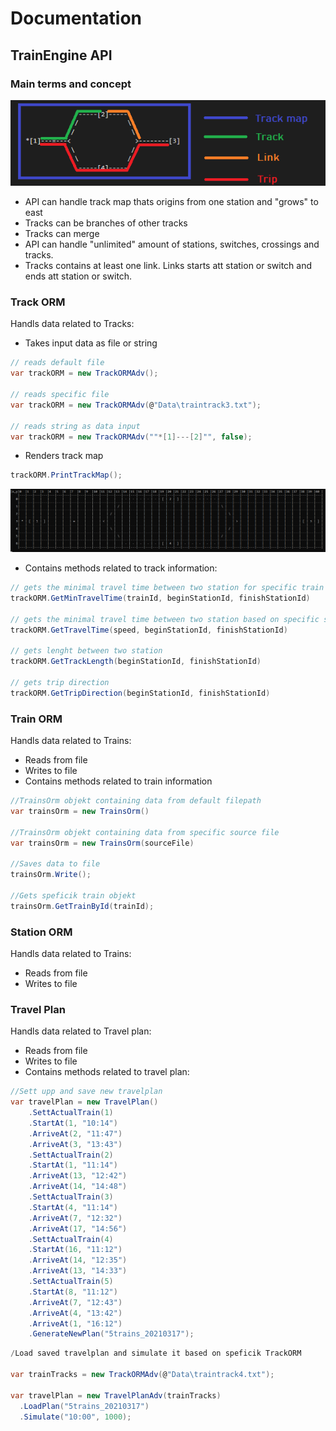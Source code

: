 # Documentation
## TrainEngine API
### Main terms and concept
![Concept ](_assets/concept.png)
* API can handle track map thats origins from one station and "grows" to east
* Tracks can be branches of other tracks
* Tracks can merge
* API can handle "unlimited" amount of stations, switches, crossings and tracks.
* Tracks contains at least one link. Links starts att station or switch and ends att station or switch. 
### Track ORM
Handls data related to Tracks:
* Takes input data as file or string
```C#
// reads default file
var trackORM = new TrackORMAdv();

// reads specific file
var trackORM = new TrackORMAdv(@"Data\traintrack3.txt");

// reads string as data input
var trackORM = new TrackORMAdv(""*[1]---[2]"", false);
```
* Renders track map 
```C#
trackORM.PrintTrackMap();
```
![Track Map ](_assets/track_map_render.png)
* Contains methods related to track information:
```C#
// gets the minimal travel time between two station for specific train
trackORM.GetMinTravelTime(trainId, beginStationId, finishStationId)

// gets the minimal travel time between two station based on specific speed
trackORM.GetTravelTime(speed, beginStationId, finishStationId)

// gets lenght between two station
trackORM.GetTrackLength(beginStationId, finishStationId)

// gets trip direction
trackORM.GetTripDirection(beginStationId, finishStationId)
```
### Train ORM
Handls data related to Trains:
* Reads from file
* Writes to file
* Contains methods related to train information
```C#
//TrainsOrm objekt containing data from default filepath
var trainsOrm = new TrainsOrm()

//TrainsOrm objekt containing data from specific source file
var trainsOrm = new TrainsOrm(sourceFile)

//Saves data to file
trainsOrm.Write();

//Gets speficik train objekt
trainsOrm.GetTrainById(trainId);
```
### Station ORM
Handls data related to Trains:
* Reads from file
* Writes to file
### Travel Plan
Handls data related to Travel plan:
* Reads from file
* Writes to file
* Contains methods related to travel plan:
```C#
//Sett upp and save new travelplan
var travelPlan = new TravelPlan()
    .SettActualTrain(1)
    .StartAt(1, "10:14")
    .ArriveAt(2, "11:47")
    .ArriveAt(3, "13:43")
    .SettActualTrain(2)
    .StartAt(1, "11:14")
    .ArriveAt(13, "12:42")
    .ArriveAt(14, "14:48")
    .SettActualTrain(3)
    .StartAt(4, "11:14")
    .ArriveAt(7, "12:32")
    .ArriveAt(17, "14:56")
    .SettActualTrain(4)
    .StartAt(16, "11:12")
    .ArriveAt(14, "12:35")
    .ArriveAt(13, "14:33")
    .SettActualTrain(5)
    .StartAt(8, "11:12")
    .ArriveAt(7, "12:43")
    .ArriveAt(4, "13:42")
    .ArriveAt(1, "16:12")
    .GenerateNewPlan("5trains_20210317");
```
```C#
/Load saved travelplan and simulate it based on speficik TrackORM

var trainTracks = new TrackORMAdv(@"Data\traintrack4.txt");

var travelPlan = new TravelPlanAdv(trainTracks)
  .LoadPlan("5trains_20210317")
  .Simulate("10:00", 1000);
```
